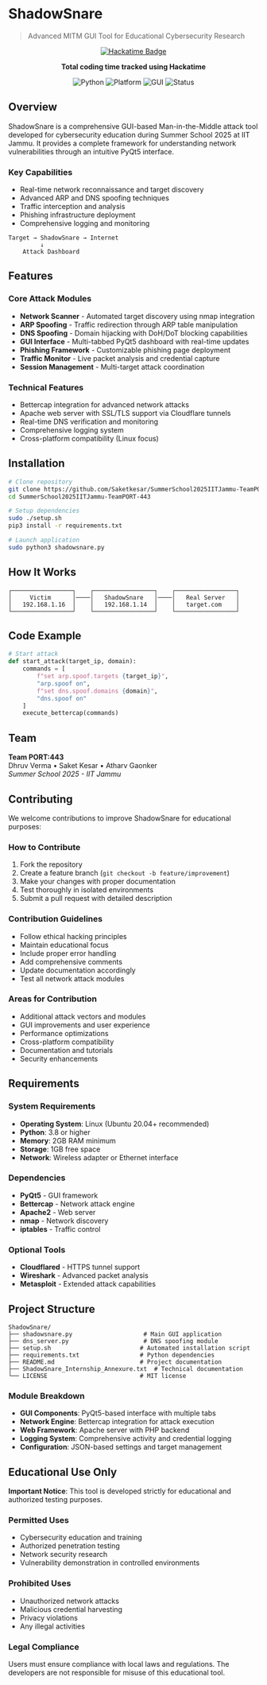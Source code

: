 # ShadowSnare

> Advanced MITM GUI Tool for Educational Cybersecurity Research

<div align="center">

[![Hackatime Badge](https://hackatime-badge.hackclub.com/U092A7ANS91/SummerSchool2025IITJammu)](https://hackatime.hackclub.com/)

**Total coding time tracked using Hackatime**

![Python](https://img.shields.io/badge/Python-3.8+-blue.svg)
![Platform](https://img.shields.io/badge/Platform-Linux-green.svg)
![GUI](https://img.shields.io/badge/GUI-PyQt5-orange.svg)
![Status](https://img.shields.io/badge/Status-Complete-success.svg)

</div>

## Overview

ShadowSnare is a comprehensive GUI-based Man-in-the-Middle attack tool developed for cybersecurity education during Summer School 2025 at IIT Jammu. It provides a complete framework for understanding network vulnerabilities through an intuitive PyQt5 interface.

### Key Capabilities
- Real-time network reconnaissance and target discovery
- Advanced ARP and DNS spoofing techniques
- Traffic interception and analysis
- Phishing infrastructure deployment
- Comprehensive logging and monitoring

```
Target → ShadowSnare → Internet
         ↓
    Attack Dashboard
```

## Features

### Core Attack Modules
- **Network Scanner** - Automated target discovery using nmap integration
- **ARP Spoofing** - Traffic redirection through ARP table manipulation  
- **DNS Spoofing** - Domain hijacking with DoH/DoT blocking capabilities
- **GUI Interface** - Multi-tabbed PyQt5 dashboard with real-time updates
- **Phishing Framework** - Customizable phishing page deployment
- **Traffic Monitor** - Live packet analysis and credential capture
- **Session Management** - Multi-target attack coordination

### Technical Features
- Bettercap integration for advanced network attacks
- Apache web server with SSL/TLS support via Cloudflare tunnels
- Real-time DNS verification and monitoring
- Comprehensive logging system
- Cross-platform compatibility (Linux focus)

## Installation

```bash
# Clone repository
git clone https://github.com/Saketkesar/SummerSchool2025IITJammu-TeamPORT-443.git
cd SummerSchool2025IITJammu-TeamPORT-443

# Setup dependencies
sudo ./setup.sh
pip3 install -r requirements.txt

# Launch application
sudo python3 shadowsnare.py
```

## How It Works

```
┌─────────────────┐    ┌─────────────────┐    ┌─────────────────┐
│     Victim      │────│   ShadowSnare   │────│   Real Server   │
│   192.168.1.16  │    │   192.168.1.14  │    │   target.com    │
└─────────────────┘    └─────────────────┘    └─────────────────┘
```

## Code Example

```python
# Start attack
def start_attack(target_ip, domain):
    commands = [
        f"set arp.spoof.targets {target_ip}",
        "arp.spoof on",
        f"set dns.spoof.domains {domain}",
        "dns.spoof on"
    ]
    execute_bettercap(commands)
```

## Team

**Team PORT:443**  
Dhruv Verma • Saket Kesar • Atharv Gaonker  
*Summer School 2025 - IIT Jammu*



## Contributing

We welcome contributions to improve ShadowSnare for educational purposes:

### How to Contribute
1. Fork the repository
2. Create a feature branch (`git checkout -b feature/improvement`)
3. Make your changes with proper documentation
4. Test thoroughly in isolated environments
5. Submit a pull request with detailed description

### Contribution Guidelines
- Follow ethical hacking principles
- Maintain educational focus
- Include proper error handling
- Add comprehensive comments
- Update documentation accordingly
- Test all network attack modules

### Areas for Contribution
- Additional attack vectors and modules
- GUI improvements and user experience
- Performance optimizations
- Cross-platform compatibility
- Documentation and tutorials
- Security enhancements

## Requirements

### System Requirements
- **Operating System**: Linux (Ubuntu 20.04+ recommended)
- **Python**: 3.8 or higher
- **Memory**: 2GB RAM minimum
- **Storage**: 1GB free space
- **Network**: Wireless adapter or Ethernet interface

### Dependencies
- **PyQt5** - GUI framework
- **Bettercap** - Network attack engine
- **Apache2** - Web server
- **nmap** - Network discovery
- **iptables** - Traffic control

### Optional Tools
- **Cloudflared** - HTTPS tunnel support
- **Wireshark** - Advanced packet analysis
- **Metasploit** - Extended attack capabilities

## Project Structure

```
ShadowSnare/
├── shadowsnare.py                    # Main GUI application
├── dns_server.py                     # DNS spoofing module  
├── setup.sh                         # Automated installation script
├── requirements.txt                 # Python dependencies
├── README.md                        # Project documentation
├── ShadowSnare_Internship_Annexure.txt  # Technical documentation
└── LICENSE                          # MIT license
```

### Module Breakdown
- **GUI Components**: PyQt5-based interface with multiple tabs
- **Network Engine**: Bettercap integration for attack execution
- **Web Framework**: Apache server with PHP backend
- **Logging System**: Comprehensive activity and credential logging
- **Configuration**: JSON-based settings and target management

## Educational Use Only

**Important Notice**: This tool is developed strictly for educational and authorized testing purposes.

### Permitted Uses
- Cybersecurity education and training
- Authorized penetration testing
- Network security research
- Vulnerability demonstration in controlled environments

### Prohibited Uses
- Unauthorized network attacks
- Malicious credential harvesting
- Privacy violations
- Any illegal activities

### Legal Compliance
Users must ensure compliance with local laws and regulations. The developers are not responsible for misuse of this educational tool.
